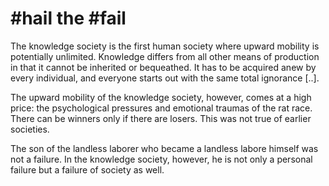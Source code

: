 # #hail the #fail

The knowledge society is the first human society where upward mobility
is potentially unlimited. Knowledge differs from all other means of
production in that it cannot be inherited or bequeathed. It has to be
acquired anew by every individual, and everyone starts out with the
same total ignorance [..].

The upward mobility of the knowledge society, however, comes at a high
price: the psychological pressures and emotional traumas of the rat
race. There can be winners only if there are losers. This was not true
of earlier societies.

The son of the landless laborer who became a landless labore himself
was not a failure. In the knowledge society, however, he is not only a
personal failure but a failure of society as well.















